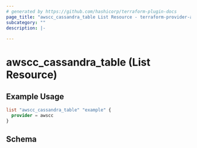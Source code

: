 ```yaml
---
# generated by https://github.com/hashicorp/terraform-plugin-docs
page_title: "awscc_cassandra_table List Resource - terraform-provider-awscc"
subcategory: ""
description: |-
  
---
```


# awscc_cassandra_table (List Resource)



## Example Usage

```terraform
list "awscc_cassandra_table" "example" {
  provider = awscc
}
```

<!-- schema generated by tfplugindocs -->
## Schema
